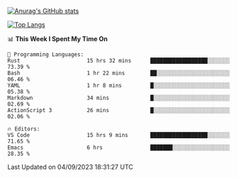 [![Anurag's GitHub stats](https://github-readme-stats.vercel.app/api?username=wugouzi&count_private=true)](https://github.com/anuraghazra/github-readme-stats)

[![Top Langs](https://github-readme-stats.vercel.app/api/top-langs/?username=wugouzi&layout=compact&count_private=true&hide=html)](https://github.com/anuraghazra/github-readme-stats)

<!--START_SECTION:waka-->
📊 **This Week I Spent My Time On** 

```text
💬 Programming Languages: 
Rust                     15 hrs 32 mins      ██████████████████░░░░░░░   73.39 % 
Bash                     1 hr 22 mins        ██░░░░░░░░░░░░░░░░░░░░░░░   06.46 % 
YAML                     1 hr 8 mins         █░░░░░░░░░░░░░░░░░░░░░░░░   05.38 % 
Markdown                 34 mins             █░░░░░░░░░░░░░░░░░░░░░░░░   02.69 % 
ActionScript 3           26 mins             █░░░░░░░░░░░░░░░░░░░░░░░░   02.06 % 

🔥 Editors: 
VS Code                  15 hrs 9 mins       ██████████████████░░░░░░░   71.65 % 
Emacs                    6 hrs               ███████░░░░░░░░░░░░░░░░░░   28.35 % 
```


 Last Updated on 04/09/2023 18:31:27 UTC
<!--END_SECTION:waka-->

<!--
**wugouzi/wugouzi** is a ✨ _special_ ✨ repository because its `README.md` (this file) appears on your GitHub profile.

Here are some ideas to get you started:

- 🔭 I’m currently working on ...
- 🌱 I’m currently learning ...
- 👯 I’m looking to collaborate on ...
- 🤔 I’m looking for help with ...
- 💬 Ask me about ...
- 📫 How to reach me: ...
- 😄 Pronouns: ...
- ⚡ Fun fact: ...
-->
